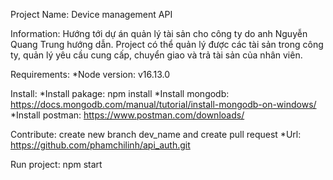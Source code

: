 Project Name: Device management API

Information: Hướng tới dự án quản lý tài sản cho công ty do anh Nguyễn Quang Trung hướng dẫn. Project có thể quản lý được các tài sản trong công ty, quản lý yêu cầu cung cấp, chuyển giao và trả tài sản của nhân viên.

Requirements:
*Node version: v16.13.0

Install: 
*Install pakage: npm install
*Install mongodb: https://docs.mongodb.com/manual/tutorial/install-mongodb-on-windows/
*Install postman: https://www.postman.com/downloads/

Contribute: create new branch dev_name and create pull request
*Url: https://github.com/phamchilinh/api_auth.git

Run project: npm start
